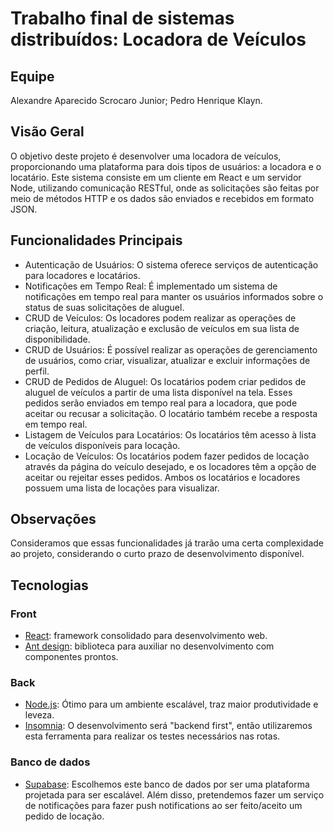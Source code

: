 # Trabalho final de sistemas distribuídos: Locadora de Veículos

## Equipe
Alexandre Aparecido Scrocaro Junior;
Pedro Henrique Klayn.

## Visão Geral
O objetivo deste projeto é desenvolver uma locadora de veículos, proporcionando uma plataforma para dois tipos de usuários: a locadora e o locatário. Este sistema consiste em um cliente em React e um servidor Node, utilizando comunicação RESTful, onde as solicitações são feitas por meio de métodos HTTP e os dados são enviados e recebidos em formato JSON.

## Funcionalidades Principais
- Autenticação de Usuários: O sistema oferece serviços de autenticação para locadores e locatários.
- Notificações em Tempo Real: É implementado um sistema de notificações em tempo real para manter os usuários informados sobre o status de suas solicitações de aluguel.
- CRUD de Veículos: Os locadores podem realizar as operações de criação, leitura, atualização e exclusão de veículos em sua lista de disponibilidade.
- CRUD de Usuários: É possível realizar as operações de gerenciamento de usuários, como criar, visualizar, atualizar e excluir informações de perfil.
- CRUD de Pedidos de Aluguel: Os locatários podem criar pedidos de aluguel de veículos a partir de uma lista disponível na tela. Esses pedidos serão enviados em tempo real para a locadora, que pode aceitar ou recusar a solicitação. O locatário também recebe a resposta em tempo real.
- Listagem de Veículos para Locatários: Os locatários têm acesso à lista de veículos disponíveis para locação.
- Locação de Veículos: Os locatários podem fazer pedidos de locação através da página do veículo desejado, e os locadores têm a opção de aceitar ou rejeitar esses pedidos. Ambos os locatários e locadores possuem uma lista de locações para visualizar.

## Observações
Consideramos que essas funcionalidades já trarão uma certa complexidade ao projeto, considerando o curto prazo de desenvolvimento disponível.
## Tecnologias
### Front
- [React](https://react.dev/): framework consolidado para desenvolvimento web.
- [Ant design](https://ant.design/): biblioteca para auxiliar no desenvolvimento com componentes prontos.

### Back
- [Node.js](https://nodejs.org/): Ótimo para um ambiente escalável, traz maior produtividade e leveza.
- [Insomnia](https://docs.insomnia.rest/): O desenvolvimento será "backend first", então utilizaremos esta ferramenta para realizar os testes necessários nas rotas.

### Banco de dados
- [Supabase](https://supabase.com/): Escolhemos este banco de dados por ser uma plataforma projetada para ser escalável. Além disso, pretendemos fazer um serviço de notificações para fazer push notifications ao ser feito/aceito um pedido de locação.


<!-- 
### Aula 30/05 - 21h20 a 23h
Iremos estudar como é feita a utilização do supabase, verificar se é possível utilizar apenas supabase ao invés de utilizar postgres junto, verificar e estudar como é feita a conexão do supabase e se é possível utilizá-lo em nuvem, se não for será feita uma configuração de teste dele 
-->
